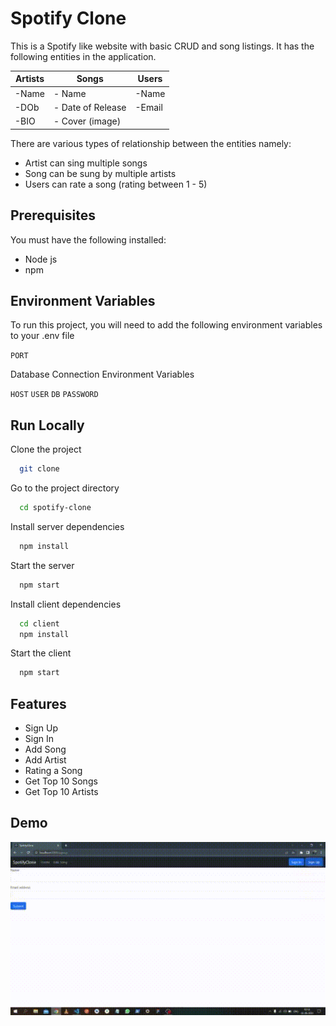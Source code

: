 
# Spotify Clone

This is a Spotify like website with basic CRUD and song listings.
It has the following entities in the application.

Artists   | Songs    | Users |
--------- | -------- | ------|
-Name   |  - Name  | -Name |
-DOb    |  - Date of Release |-Email |
-BIO    |  - Cover (image) |


There are various types of relationship between the entities namely:
- Artist can sing multiple songs
- Song can be sung by multiple artists
- Users can rate a song (rating between 1 - 5)
## Prerequisites
You must have the following installed:
- Node js
- npm
## Environment Variables

To run this project, you will need to add the following environment variables to your .env file

`PORT`

Database Connection Environment Variables

`HOST`
`USER`
`DB`
`PASSWORD`


## Run Locally

Clone the project

```bash
  git clone 
```

Go to the project directory

```bash
  cd spotify-clone
```

Install server dependencies 

```bash
  npm install
```

Start the server
```bash
  npm start
```

Install client dependencies 

```bash
  cd client
  npm install
```

Start the client
```bash
  npm start
```

## Features

- Sign Up
- Sign In
- Add Song
- Add Artist
- Rating a Song
- Get Top 10 Songs
- Get Top 10 Artists


## Demo

![](https://github.com/amit-kandar/spotify-clone/blob/main/demo.gif)

